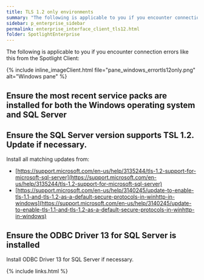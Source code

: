 ```yaml
---
title: TLS 1.2 only environments
summary: "The following is applicable to you if you encounter connection errors like this from the Spotlight Client."
sidebar: p_enterprise_sidebar
permalink: enterprise_interface_client_tls12.html
folder: SpotlightEnterprise
---
```



The following is applicable to you if you encounter connection errors like this from the Spotlight Client:

{% include inline_imageClient.html file="pane_windows_errortls12only.png" alt="Windows pane" %}



## Ensure the most recent service packs are installed for both the Windows operating system and SQL Server


## Ensure the SQL Server version supports TSL 1.2. Update if necessary.

Install all  matching updates from:

* [https://support.microsoft.com/en-us/help/3135244/tls-1.2-support-for-microsoft-sql-server](https://support.microsoft.com/en-us/help/3135244/tls-1.2-support-for-microsoft-sql-server)
* [https://support.microsoft.com/en-us/help/3140245/update-to-enable-tls-1.1-and-tls-1.2-as-a-default-secure-protocols-in-winhttp-in-windows](https://support.microsoft.com/en-us/help/3140245/update-to-enable-tls-1.1-and-tls-1.2-as-a-default-secure-protocols-in-winhttp-in-windows)


## Ensure the ODBC Driver 13 for SQL Server is installed
Install ODBC Driver 13 for SQL Server if necessary.






{% include links.html %}

